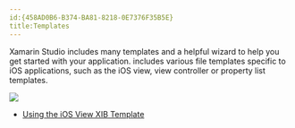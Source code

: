 ```yaml
---
id:{458AD0B6-B374-BA81-8218-0E7376F35B5E}  
title:Templates  
---
```


Xamarin Studio includes many templates and a helpful wizard to help you get started with your application.  includes various file templates specific to iOS applications,
such as the iOS view, view controller or property list templates.

 [ ![](Images/NewFile.png)](Images/NewFile.png)
 
-   [Using the iOS View XIB Template](/recipes/ios/general/templates/using_the_ios_view_xib_template)